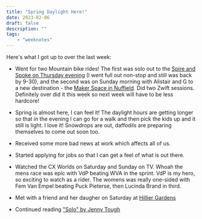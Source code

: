 ```yaml
---
title: "Spring Daylight Here!"
date: 2023-02-06
draft: false
description: ""
tags:
    - "weeknotes"
---
```


Here's what I got up to over the last week:

- Went for two Mountain bike rides! The first was solo out to the [Spire and Spoke on Thursday evening](https://www.strava.com/activities/8495264573) (I went full out non-stop and still was back by 9-30), and the second was on Sunday morning with Alistair and G to a new destination - the [Maker Space in Nuffield](https://www.strava.com/activities/8508934422). Did two Zwift sessions. Definitely over did it this week so next week will have to be less hardcore!

- Spring is almost here, I can feel it! The daylight hours are getting longer so that in the evening I can go for a walk and then pick the kids up and it still is light. I love it! Snowdrops are out, daffodils are preparing themselves to come out soon too.

- Received some more bad news at work which affects all of us.

- Started applying for jobs so that I can get a feel of what is out there.

- Watched the CX Worlds on Saturday and Sunday on TV. Whoah the mens race was epic with VdP beating WVA in the sprint. VdP is my hero, so exciting to watch as a rider. The womens was really one-sided with Fem Van Empel beating Puck Pieterse, then Lucinda Brand in third.

- Met with a friend and her daugher on Saturday at [Hillier Gardens](https://www.hants.gov.uk/thingstodo/hilliergardens)

- Continued reading ["Solo" by Jenny Tough](https://www.amazon.co.uk/SOLO-running-across-mountains-taught/dp/178325470X)
